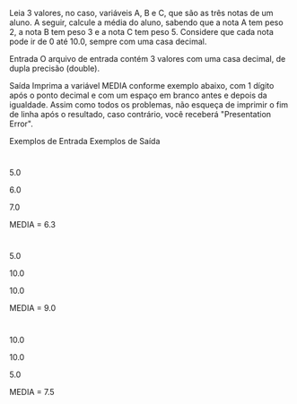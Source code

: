Leia 3 valores, no caso, variáveis A, B e C, que são as três notas de um aluno. 
A seguir, calcule a média do aluno, sabendo que a nota A tem peso 2, a nota B tem peso 3 e a nota C tem peso 5.
Considere que cada nota pode ir de 0 até 10.0, sempre com uma casa decimal.

Entrada
O arquivo de entrada contém 3 valores com uma casa decimal, de dupla precisão (double).

Saída
Imprima a variável MEDIA conforme exemplo abaixo, com 1 dígito após o ponto decimal e com um espaço em branco antes e depois da igualdade. 
Assim como todos os problemas, não esqueça de imprimir o fim de linha após o resultado, caso contrário, você receberá "Presentation Error".

 
Exemplos de Entrada	Exemplos de Saída
#

5.0

6.0

7.0

MEDIA = 6.3

#

5.0

10.0

10.0

MEDIA = 9.0

#

10.0

10.0

5.0

MEDIA = 7.5
